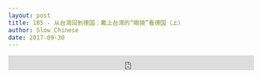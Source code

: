 ```yaml
---
layout: post
title: 185 - 从台湾回到德国：戴上台湾的“眼镜”看德国（上）
author: Slow Chinese
date: 2017-09-30
---
```


<iframe src="https://archive.org/embed/slowchinese_201909/Slow_Chinese_195.mp3" width="500" height="30" frameborder="0" webkitallowfullscreen="true" mozallowfullscreen="true" allowfullscreen></iframe>
